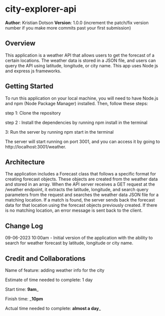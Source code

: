 # city-explorer-api

**Author**: Kristian Dotson
**Version**: 1.0.0 (increment the patch/fix version number if you make more commits past your first submission)

## Overview

This application is a weather API that allows users to get the forecast of a certain locations. The weather data is stored in a JSON file, and users can query the API using latitude, longitude, or city name. This app uses Node js and express js frameworks.



## Getting Started

To run this application on your local machine, you will need to have Node.js and npm (Node Package Manager) installed. Then, follow these steps:

step 1: Clone the repository

step 2 : Install the dependencies by running npm install in the terminal

3: Run the server by running npm start in the terminal

The server will start running on port 3001, and you can access it by going to http://localhost:3001/weather.

## Architecture

The application includes a Forecast class that follows a specific format for creating forecast objects. These objects are created from the weather data and stored in an array. When the API server receives a GET request at the /weather endpoint, it extracts the latitude, longitude, and search query parameters from the request and searches the weather data JSON file for a matching location. If a match is found, the server sends back the forecast data for that location using the forecast objects previously created. If there is no matching location, an error message is sent back to the client.

## Change Log

09-06-2023 10:00am - Initial version of the application with the ability to search for weather forecast by latitude, longitude or city name.


## Credit and Collaborations
<!-- Give credit (and a link) to other people or resources that helped you build this application. -->



Name of feature: adding weather info for the city 

Estimate of time needed to complete: 1 day

Start time: __9am___

Finish time: ___10pm__

Actual time needed to complete: __almost a day___


